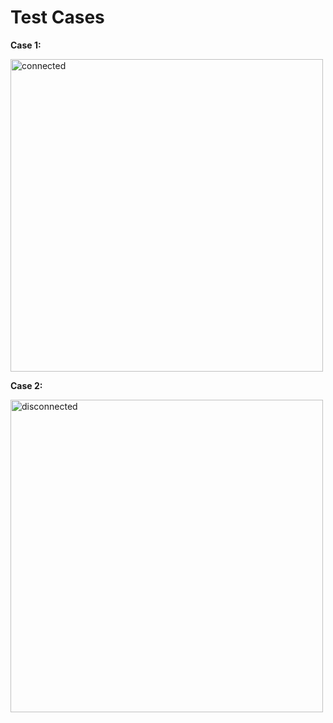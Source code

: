 # Test Cases

**Case 1:**

<img width="500" src="./connected.png" alt="connected"/>

<br/>

**Case 2:**

<img width="500" src="./disconnected.png" alt="disconnected"/>
